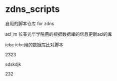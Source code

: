 # zdns_scripts

自用的脚本仓库 for zdns

acl_m 长春光华学院用的根据数据库的信息更新acl的库

icbc icbc用的数据库比对脚本

2323

sdskdjk


232
